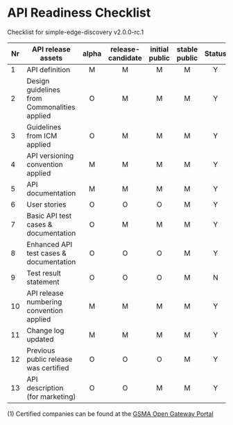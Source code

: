 # API Readiness Checklist

Checklist for simple-edge-discovery v2.0.0-rc.1

| Nr | API release assets  | alpha | release-candidate |  initial<br>public | stable<br> public | Status | Comments |
|----|----------------------------------------------|:-----:|:-----------------:|:-------:|:------:|:----:|:----:|
|  1 | API definition                               |   M   |         M         |    M    |    M   |  Y   | [link](/code/API_definitions/simple-edge-discovery.yaml) |
|  2 | Design guidelines from Commonalities applied |   O   |         M         |    M    |    M   |  Y   | r3.2  |
|  3 | Guidelines from ICM applied                  |   O   |         M         |    M    |    M   |  Y   | r3.2  |
|  4 | API versioning convention applied            |   M   |         M         |    M    |    M   |  Y   |      |
|  5 | API documentation                            |   M   |         M         |    M    |    M   |  Y   | in yaml |
|  6 | User stories                                 |   O   |         O         |    O    |    M   |  Y   | [link](/documentation/API_documentation/SimpleEdgeDiscovery_User_Story.md) |
|  7 | Basic API test cases & documentation         |   O   |         M         |    M    |    M   |  Y   | [link](/code/Test_definitions) |
|  8 | Enhanced API test cases & documentation      |   O   |         O         |    O    |    M   |  Y  | [link](/code/Test_definitions) |
|  9 | Test result statement                        |   O   |         O         |    O    |    M   |  N   | N |
| 10 | API release numbering convention applied     |   M   |         M         |    M    |    M   |  Y   | Y |
| 11 | Change log updated                           |   M   |         M         |    M    |    M   |  Y   | [link](/CHANGELOG.md) |
| 12 | Previous public release was certified        |   O   |         O         |    O    |    M   |  Y   | see (1)     |
| 13 | API description (for marketing)              |   O   |         O         |    M    |    M   |  Y   | [wiki link](https://lf-camaraproject.atlassian.net/wiki/x/t4HVB)     |

(1) Certified companies can be found at the [GSMA Open Gateway Portal](https://www.open-gateway.com)
